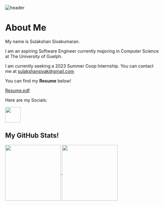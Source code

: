 ![header](https://capsule-render.vercel.app/api?type=waving&color=auto&height=300&section=header&text=Hello%20World!&fontSize=90&animation=fadeIn&fontAlignY=38)

# About Me

My name is Sulakshan Sivakumaran. 

I am an aspiring Software Engineer currently majoring in Computer Science at The University of Guelph.

I am currently seeking a 2023 Summer Coop Internship. You can contact me at sulakshansivak@gmail.com
  
You can find my <b>Resume</b> below!

[Resume.pdf](https://github.com/SulakshanSiva/SulakshanSiva/files/10611924/SulakshanSivakumaran-Resume.pdf)

  
Here are my Socials: 

<a href="https://www.linkedin.com/in/sulakshansiva/">
    <img height="50" src="https://user-images.githubusercontent.com/68358652/210189498-bba6fb66-ba2a-40a0-be38-3c3b4ad25d93.png"/>
</a>


## My GitHub Stats!

<a href="https://github.com/SulakshanSiva">
  <img height="180em" align="center" 
       src="https://github-readme-stats.vercel.app/api?username=SulakshanSiva&count_private=true&show_icons=true&theme=vue-dark" />
  <img height="180em" align="center" 
       src="https://github-readme-stats.vercel.app/api/top-langs/?username=SulakshanSiva&theme=vue-dark&langs_count=6&layout=compact" />
</a>
